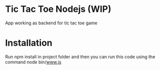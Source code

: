 # Tic Tac Toe Nodejs (WIP)
App working as backend for tic tac toe game


# Installation
Run npm install in project folder and then you can run this code using the command node bin/www.js
